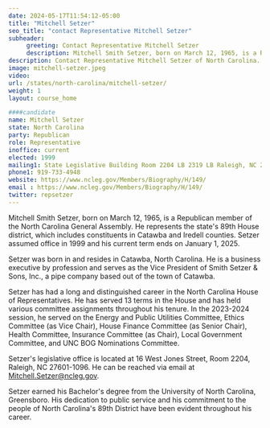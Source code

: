 ```yaml
---
date: 2024-05-17T11:54:12-05:00
title: "Mitchell Setzer"
seo_title: "contact Representative Mitchell Setzer"
subheader:
     greeting: Contact Representative Mitchell Setzer
     description: Mitchell Smith Setzer, born on March 12, 1965, is a Republican member of the North Carolina General Assembly. He represents the state's 89th House district, which includes constituents in Catawba and Iredell counties. Setzer assumed office in 1999 and his current term ends on January 1, 2025.
description: Contact Representative Mitchell Setzer of North Carolina. Contact information for Mitchell Setzer includes email address, phone number, and mailing address.
image: mitchell-setzer.jpeg
video:
url: /states/north-carolina/mitchell-setzer/
weight: 1
layout: course_home

####candidate
name: Mitchell Setzer
state: North Carolina
party: Republican
role: Representative
inoffice: current
elected: 1999
mailing1: State Legislative Building Room 2204 LB 2319 LB Raleigh, NC 27601-1096
phone1: 919-733-4948
website: https://www.ncleg.gov/Members/Biography/H/149/
email : https://www.ncleg.gov/Members/Biography/H/149/
twitter: repsetzer
---
```

Mitchell Smith Setzer, born on March 12, 1965, is a Republican member of the North Carolina General Assembly. He represents the state's 89th House district, which includes constituents in Catawba and Iredell counties. Setzer assumed office in 1999 and his current term ends on January 1, 2025.

Setzer was born in and resides in Catawba, North Carolina. He is a business executive by profession and serves as the Vice President of Smith Setzer & Sons, Inc., a pipe company based out of the town of Catawba.

Setzer has had a long and distinguished career in the North Carolina House of Representatives. He has served 13 terms in the House and has held various committee assignments throughout his tenure. In the 2023-2024 session, he served on the Energy and Public Utilities Committee, Ethics Committee (as Vice Chair), House Finance Committee (as Senior Chair), Health Committee, Insurance Committee (as Chair), Local Government Committee, and UNC BOG Nominations Committee.

Setzer's legislative office is located at 16 West Jones Street, Room 2204, Raleigh, NC 27601-1096. He can be reached via email at Mitchell.Setzer@ncleg.gov.

Setzer earned his Bachelor's degree from the University of North Carolina, Greensboro. His dedication to public service and his commitment to the people of North Carolina's 89th District have been evident throughout his career.

